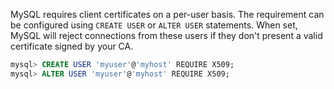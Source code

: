 MySQL requires client certificates on a per-user basis. The requirement can be configured using `CREATE USER` or `ALTER USER` statements. When set, MySQL will reject connections from these users if they don't present a valid certificate signed by your CA.

```sql
mysql> CREATE USER 'myuser'@'myhost' REQUIRE X509;
mysql> ALTER USER 'myuser'@'myhost' REQUIRE X509;
```
